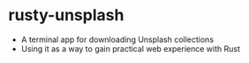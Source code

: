 # rusty-unsplash

- A terminal app for downloading Unsplash collections
- Using it as a way to gain practical web experience with Rust